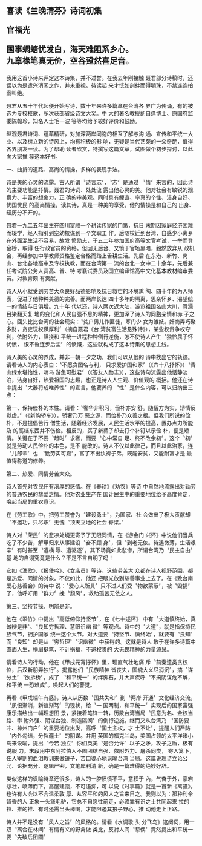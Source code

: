 ## 喜读《兰晚清芬》诗词初集    <p class="subtitle center">官福光</p><p class="subtitle center">国事蜩螗忧发白，海天难阻系乡心。<br/>九章椽笔真无价，空谷跫然喜足音。</p>

我用这首小诗来评定这本诗集，并不过誉。在我去年刚接触
聂君部分诗稿时，还误以为是遣兴消闲之作，并未重视。待读起
来才恍如剖蚌而得明珠，不禁连连拍案叫绝。

聂君从五十年代起便开始写诗，数十年来许多篇章在台湾各
界广为传诵，有的被选为专校校歌，多次获部省级诗文大奖。中
大的著名教授胡自逢博士、原国府监委陈翰珍，知名人士毛一波
等等均给予较好评价和鼓励。

纵观聂君诗词、蕴藉精研，对加深两岸同胞的相互了解与沟
通、宣传和平统一大业、以及树立新的诗风上，均有积极的影
响，无疑是当代艺苑的一朵奇葩，值得各界朋友一读。为了帮助
读者欣赏，特撰写这篇文章，试图做个初步探讨，以此向大家推
荐这本好书。

一、曲折的道路、高尚的情操，多样的表现手法。

诗是美的心灵的流露。古人所谓〝诗言志〞，〝志〞是通过
〝情〞来言的，因此诗的主要功能是抒情。聂君的诗词、处处流
露出他心灵的美。他对社会有敏锐的观察力、丰富的想象力，正
确的审美观。同时具有鲠直、率真的个性、洁身自好、忧国忧民
的高尚情操。读其诗，真是一种美的享受。他的情操是和自己的
出身、经历分不开的。

聂君一九二五年出生在四川富顺一个耕读传家的门第，抗日
末期因家庭经济困难而辍学，经人指引到空幼校谋到一个文职工
作。后随校迁到台湾，自感少小离乡在外面混生活不容易，故发
愤励志，于五二年参加国府高等文官考试，一举而登金榜，取得
任行政官员的资格。但因无后台、又愤于官场黑暗，毅然放弃从
政机会，再经参加中学教师资格鉴定合格而踏上舌耕生活。先后
在东港、新竹、岗山、台北各地高中及专校执教，而在台湾第一
流的台北一女中二十余年，先后兼任考试院公务人员高、普、特
考襄试委员及国立编译馆高中文化基本教材编审委员。对教育颇
有贡献。

诗人从小就受到劳苦大众良好品德影响及抗日救亡的环境熏
陶、四十年的为人师表，促进了他种种美德的完善。而两岸长达
四十多年的隔离，思亲怀乡、渴望统一的情结与日俱增。九十年
代以还，诗人两次返大陆，游览祖国名山大川，耳濡目染翻天复
地的变化和人民自强不息的精神，更加深了诗人的同胞亲情和赤
子之心。回头比比台湾的社会现实：〝贫户男儿作匪徒，寒门少
女为雏妓。奸商弄巧聚多财，贪吏玩权谋厚利〞（摘自聂君《台
湾贫富生活悬殊诗》），某些权贵争权夺利，依附外力，阻挠和
平统一进程种种倒行逆施，怎不使诗人产生〝独怜屈子怀忧愤，
恨不鲁连步后尘〞的愤慨，这些就构成了这本诗集的思想主线。

诗人美的心灵的养成，并非一朝一夕之功，我们可以从他的
诗中找出它的轨迹。请看诗人的内心表白：〝不愿贪图名与利，
只求爱护国和家〞（《六十八抒怀》）〝青山绿水堪怡性，啼鸟
游鱼可慰君〞（《答友人励志》），这些诗句流露出他恬静淡
泊，洁身自好，热爱祖国的志趣，也正是诗人人生观、价值观的
概括。他还在诗中提出〝大器将成唯养性〞的宣言。他要养的
〝性〞是什么内容，可以归纳出三点：

第一、保持俭朴的本性。请看：〝奢华非积习，俭朴亦安
舒。随俗方为实，矫情反觉虚。〞（《新购轿车》），骄奢乃万
恶之源，而俭朴乃众善之根。但我们所说的俭朴，不是提倡苦行
僧生活，随着经济发展，人民生活水平的提高，置办点力所能及
的高档东西并不伤俭。相反的，买了新裤子却去打个补钉以示俭
朴，便是矫情。关键在于不要〝趋时〞求奢，而要〝心中常自
足、终不改余初〞。这个〝初〞就是劳动人民俭朴的本色，是不
能改的。诗人不仅以此律己，而且以此治家，连〝儿郎辈〞也
〝勤劳实可嘉〞，富了不出纨袴子弟，既能安贫，又能耐富才是
最值得称道的修养。

第二、热爱、同情劳苦大众。

诗人首先对农民怀有浓厚的感情。在《春耕》《劝农》等诗
中自然地流露出对勤劳的普通农民的挚爱之情。他对农业生产在
国计民生中的重要地位给予高度肯定，唤起当局的重农意识。

在《劳工歌》中，把劳工赞誉为〝建设勇士〞，为国家、社
会做出了极大贡献却〝不邀功，只尽职〞无愧〝顶天立地的社会
脊梁。〞

诗人对〝荣民〞的悲凉处境更寄予了无限同情，在《游金门
兴怀》中说他们当兵吃了不少苦，解甲归来从事建设〝奋不顾
身〞，但〝到老无依。待遇微薄，生活艰辛〞有时甚至〝遭横
辱、遭驱逐〞，其下场竟如此悲慘，所谓台湾乃〝民主自由〞基
地的自诩究竟是什么？不是不言自明了吗！

它如《渔歌》、《报使吟》、《女店员》等诗，这些劳苦大
众都在诗人视野范围，都是热爱、同情的对象。不仅如此，他还
把眼光放到慈善事业上去了。在《致台南爱心慈善会》的诗中
说：〝爱心人所具〞只不过人们受〝物欲蒙蔽〞，被〝毁捐〞
了，他呼吁用〝群力〞挽〝颓风〞，救助孤苦无依之人。

第三、坚持节操，明辨是非。

他在《翠竹》中提出〝高低俯仰持坚节〞，在《七十述怀》
中有〝大道慎终始，真诚辨是非〞、〝良知穷哲理、慧眼识幽
微〞等观点。诗中的〝大道〞，就是指保持民族气节，拥护国家
统一这个大节。对大道要〝持坚节、慎终始〞，就要有〝良知〞
而〝良知〞却是从〝穷哲理〞〝识幽微〞中获得的。这就是诗人
敢于在许多诗篇中直面人生，横眉挺笔，不计祸福，不避权贵的
大无畏精神的力量源泉。

请看诗人的行动。他在《甲戌元宵抒怀》里，理直气壮地痛
斥〝前秦遗类贪权位，后汉新朋弄独行〞。揭露他们〝民族精神
皆丧失，国魂大义尽消沉〞，搞〝谋分土〞〝欲拆桥〞，成了
〝和平统一〞的绊脚石，并大声疾呼〝不搞阴谋危不解，和平统
一恐难成〞。唤起人们的警觉。

再看《甲戌端午有感》，诗人从历数〝国共失和〞到〝两岸
开通〞文化经济交流，〝夙恨渐消，新谊渐笃〞的现状，给〝一
国两制，和平统一〞实现后的国家富强康乐描绘出一幅理想图
景，紧接着笔锋一转，历数台湾当局〝民意为名、金权当路、攀
附外强、阴谋台独、制造隔阂〞的倒行逆施。继而又从台湾乃
〝国防要冲、神州门户〞的重要地位出发，高呼〝国土主权，才
土不让〞，提醒人们严防〝内外勾结，分裂疆土〞的阴谋。并用
英国的福克兰岛，美国占领的太平洋诸小岛来设喻，提出〝今若
独立〞你们英美〝是否允许〞以子之矛，攻子之盾，极有说服
力。末段用中东阿拉伯人不图团结自强、依附外力、屠杀同类，
寄人篱下，任人宰割的血泪教训来做镜子，苦口婆心地讽喻台湾
当局。这篇说理诗立论公允、论据充分、逻辑严密，文笔犀利清
新，确是一篇难得的绝妙好辞。

类似这样的讽喻诗章还很多，诗人的一腔愤愤不平，意积于
內，气奋于外，豪宕悲壮，喷薄而下，高屋建瓴，不可遏抑，可
以说《时事篇》就是一首新《离骚》。也许有人会以不合温柔敦
厚、从容平和的风人之旨来目之。我则以为：那种利令智昏的人
正象一头犟毛驴，它总不自愿往前走，必须靠有识之士共同起来
拉的拉、推的推、有时还需当头棒喝，才能阻遏其狼子野心，推
动他走上正路。

诗人并不是没有〝风人之旨〞的风格的。请看《水调歌
头  分飞鸟》这阕词，用一双〝离合在林间〞有情有义的野禽做
类比，反衬人间〝怨偶〞竟然提出和平统一要〝先破后团圆〞



